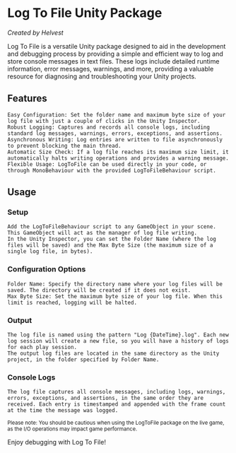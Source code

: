 # Log To File Unity Package

*Created by Helvest*

Log To File is a versatile Unity package designed to aid in the development and debugging process by providing a simple and efficient way to log and store console messages in text files. These logs include detailed runtime information, error messages, warnings, and more, providing a valuable resource for diagnosing and troubleshooting your Unity projects.

## Features

    Easy Configuration: Set the folder name and maximum byte size of your log file with just a couple of clicks in the Unity Inspector.
    Robust Logging: Captures and records all console logs, including standard log messages, warnings, errors, exceptions, and assertions.
    Asynchronous Writing: Log entries are written to file asynchronously to prevent blocking the main thread.
    Automatic Size Check: If a log file reaches its maximum size limit, it automatically halts writing operations and provides a warning message.
    Flexible Usage: LogToFile can be used directly in your code, or through MonoBehaviour with the provided LogToFileBehaviour script.

## Usage

### Setup

    Add the LogToFileBehaviour script to any GameObject in your scene. This GameObject will act as the manager of log file writing.
    In the Unity Inspector, you can set the Folder Name (where the log files will be saved) and the Max Byte Size (the maximum size of a single log file, in bytes).

### Configuration Options

    Folder Name: Specify the directory name where your log files will be saved. The directory will be created if it does not exist.
    Max Byte Size: Set the maximum byte size of your log file. When this limit is reached, logging will be halted.

### Output

    The log file is named using the pattern "Log {DateTime}.log". Each new log session will create a new file, so you will have a history of logs for each play session.
    The output log files are located in the same directory as the Unity project, in the folder specified by Folder Name.

### Console Logs

    The log file captures all console messages, including logs, warnings, errors, exceptions, and assertions, in the same order they are received. Each entry is timestamped and appended with the frame count at the time the message was logged.

<sub>Please note: You should be cautious when using the LogToFile package on the live game, as the I/O operations may impact game performance.</sub>

Enjoy debugging with Log To File!